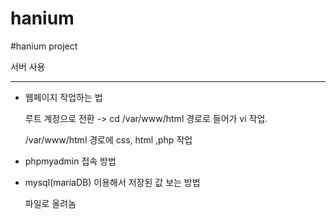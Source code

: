 # hanium 
#hanium project

서버 사용

*************************


- 웹페이지 작업하는 법

  루트 계정으로 전환 -> cd /var/www/html  경로로 들어가 vi 작업. 

  /var/www/html 경로에 css, html ,php 작업

- phpmyadmin 접속 방법


- mysql(mariaDB) 이용해서 저장된 값 보는 방법 
  
  파일로 올려놈

